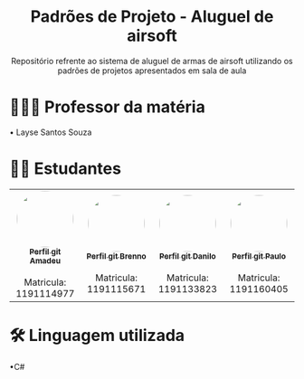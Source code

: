 <h1 align="center">Padrões de Projeto - Aluguel de airsoft</h1>
<p align="center"> Repositório refrente ao sistema de aluguel de armas de airsoft utilizando os padrões de projetos apresentados em sala de aula</p>
<h1>👨🏽‍🏫 Professor da matéria</h1>
<p>  • Layse Santos Souza</p>
<h1>👨‍💻 Estudantes</h1>
<p>
  <table>
  <tr>
    <td align="center"><a href="https://github.com/amadeu100401"><img style="border-radius: 50%;" src="https://avatars.githubusercontent.com/u/54649985?v=4" width="100px;" alt=""/><br /><sub><b>Perfil git Amadeu</b></sub></a><br /><a href="https://rocketseat.com.br/" title="GitHub"></a><br/>Matricula: 1191114977</td>
    <td align="center"><a href="https://github.com/brennoliveira?tab=repositories"><img style="border-radius: 50%;" src="https://avatars.githubusercontent.com/u/61173866?v=4" width="100px;" alt=""/><br /><sub><b>Perfil git Brenno</b></sub></a><br /><a href="https://rocketseat.com.br/" title="Rocketseat"></a><br/>Matricula: 1191115671</td> 
    <td align="center"><a href="https://github.com/danilomichell"><img style="border-radius: 50%;" src="https://avatars.githubusercontent.com/u/51808673?v=4" width="100px;" alt=""/><br /><sub><b>Perfil git Danilo</b></sub></a><br /><a href="https://rocketseat.com.br/" title="Rocketseat"></a><br/>Matricula: 1191133823</td> 
    <td align="center"><a href="https://github.com/PauloMBittencourt"><img style="border-radius: 50%;" src="https://avatars.githubusercontent.com/u/54875444?v=4" width="100px;" alt=""/><br /><sub><b>Perfil git Paulo</b></sub></a><br /><a href="https://rocketseat.com.br/" title="Rocketseat"></a><br/>Matricula: 1191160405</td>
  </tr>
</table>
</p>
<h1> 🛠 Linguagem utilizada</h1>
<p>
  •C#
</p>
